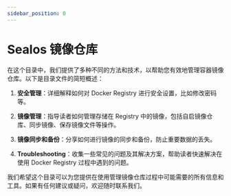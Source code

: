 ```yaml
---
sidebar_position: 0
---
```


# Sealos 镜像仓库

在这个目录中，我们提供了多种不同的方法和技术，以帮助您有效地管理容器镜像仓库。以下是目录文件的简短概述：

1. **安全管理**：详细解释如何对 Docker Registry 进行安全设置，比如修改密码等。

2. **镜像管理**：指导读者如何管理存储在 Registry 中的镜像，包括自启镜像仓库、同步镜像、保存镜像文件等操作。

3. **镜像同步和备份**：分享如何进行镜像的同步和备份，防止重要数据的丢失。

4. **Troubleshooting**：收集一些常见的问题及其解决方案，帮助读者快速解决在使用 Docker Registry 过程中遇到的问题。

我们希望这个目录可以为您提供在使用管理镜像仓库过程中可能需要的所有信息和工具。如果有任何建议或疑问，欢迎随时联系我们。
